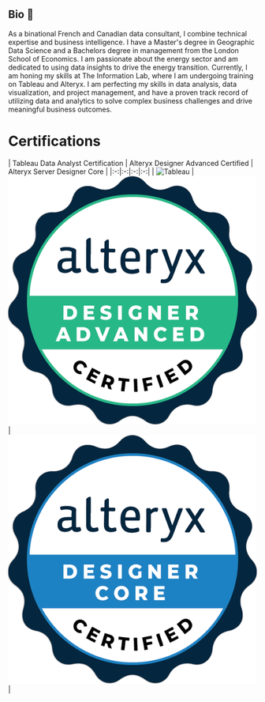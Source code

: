 ## Bio 👋

As a binational French and Canadian data consultant, I combine technical expertise and business intelligence. I have a Master's degree in Geographic Data Science and a Bachelors degree in management from the London School of Economics. I am passionate about the energy sector and am dedicated to using data insights to drive the energy transition. Currently, I am honing my skills at The Information Lab, where I am undergoing training on Tableau and Alteryx. I am perfecting my skills in data analysis, data visualization, and project management, and have a proven track record of utilizing data and analytics to solve complex business challenges and drive meaningful business outcomes.

# Certifications

| Tableau Data Analyst Certification | Alteryx Designer Advanced Certified | Alteryx Server Designer Core |
|:-:|:-:|:-:|:-:|
| ![Tableau](https://www.credly.com/badges/dbabe139-1675-4be9-b11e-cc707badfd6a/embedded) | ![Alteryx Designer](alteryx-designer-advanced-certification.png) | ![Alteryx Server](alteryx-designer-core-certification.png) |
